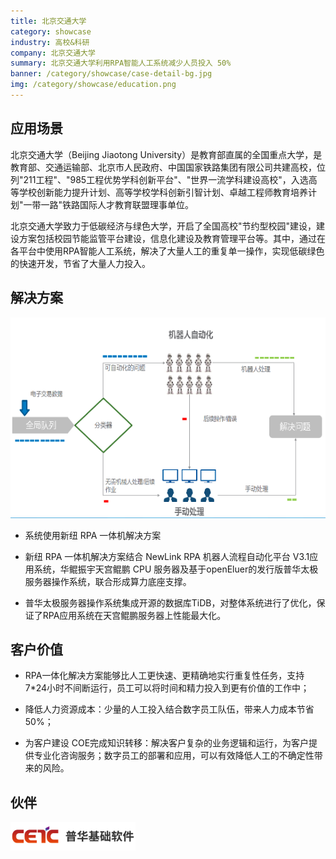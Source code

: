 ```yaml
---
title: 北京交通大学
category: showcase
industry: 高校&科研
company: 北京交通大学
summary: 北京交通大学利用RPA智能人工系统减少人员投入 50%
banner: /category/showcase/case-detail-bg.jpg
img: /category/showcase/education.png
---
```


## 应用场景

北京交通大学（Beijing Jiaotong
University）是教育部直属的全国重点大学，是教育部、交通运输部、北京市人民政府、中国国家铁路集团有限公司共建高校，位列"211工程"、"985工程优势学科创新平台"、"世界一流学科建设高校"，入选高等学校创新能力提升计划、高等学校学科创新引智计划、卓越工程师教育培养计划"一带一路"铁路国际人才教育联盟理事单位。

北京交通大学致力于低碳经济与绿色大学，开启了全国高校"节约型校园"建设，建设方案包括校园节能监管平台建设，信息化建设及教育管理平台等。其中，通过在各平台中使用RPA智能人工系统，解决了大量人工的重复单一操作，实现低碳绿色的快速开发，节省了大量人力投入。

## 解决方案


<div class="case-img"><img src="./media/image1.png"  ></div>

-   系统使用新纽 RPA 一体机解决方案

-   新纽 RPA 一体机解决方案结合 NewLink RPA 机器人流程自动化平台 V3.1应用系统，华鲲振宇天宫鲲鹏 CPU 服务器及基于openEluer的发行版普华太极服务器操作系统，联合形成算力底座支撑。

-   普华太极服务器操作系统集成开源的数据库TiDB，对整体系统进行了优化，保证了RPA应用系统在天宫鲲鹏服务器上性能最大化。



## 客户价值

-   RPA一体化解决方案能够比人工更快速、更精确地实行重复性任务，支持7\*24小时不间断运行，员工可以将时间和精力投入到更有价值的工作中；

-   降低人力资源成本：少量的人工投入结合数字员工队伍，带来人力成本节省50%；

-   为客户建设 COE完成知识转移：解决客户复杂的业务逻辑和运行，为客户提供专业化咨询服务；数字员工的部署和应用，可以有效降低人工的不确定性带来的风险。

## 伙伴

<img src="./media/image2.png" width="200" >
